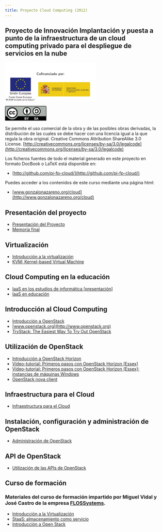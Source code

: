 ```yaml
---
title: Proyecto Cloud Computing (2012)
---
```


## Proyecto de Innovación Implantación y puesta a punto de la infraestructura de un cloud computing privado para el despliegue de servicios en la nube

![](img/fse_ministerio_ancho_texto.png)

![](img/By-sa.png)

Se permite el uso comercial de la obra y de las posibles obras derivadas, la distribución de las cuales se debe hacer con una licencia igual a la que regula la obra original.
Creative Commons Attribution ShareAlike 3.0 License. [http://creativecommons.org/licenses/by-sa/3.0/legalcode](http://creativecommons.org/licenses/by-sa/3.0/legalcode)

Los ficheros fuentes de todo el material generado en este proyecto en formato DocBook o LaTeX está disponible en:

* [http://github.com/pi-fp-cloud/](http://github.com/pi-fp-cloud/)

Puedes acceder a los contenidos de este curso mediante una página html:

* [www.gonzalonazareno.org/cloud](http://www.gonzalonazareno.org/cloud)

## Presentación del proyecto

* [Presentación del Proyecto](files/anexo-ii.pdf)
* [Memoria final](files/memoria-final.pdf)

## Virtualización

* [Introducción a la virtualización](files/03.01.IntroVirtualizacion.pdf)
* [KVM: Kernel-based Virtual Machine](files/03.02.KVM.pdf)

## Cloud Computing en la educación

* [IaaS en los estudios de informática [presentación]](files/iaas-educacion.pdf)
* [IaaS en educación](files/cloud_en_la_educacion.pdf)

## Introducción al Cloud Computing

* [Introducción a OpenStack](files/intro-openstack.pdf)
* [www.openstack.org](http://www.openstack.org)
* [TryStack: The Easiest Way To Try Out OpenStack](http://trystack.org)

## Utilización de OpenStack

* [Introducción a OpenStack Horizon](files/intro-horizon.pdf)
* [Vídeo-tutorial: Primeros pasos con OpenStack Horizon (Essex)](http://vimeo.com/51806641)
* [Vídeo-tutorial: Primeros pasos con OpenStack Horizon (Essex): instancias de máquinas Windows](http://vimeo.com/52254675)
* [OpenStack nova client](files/nova-cli.pdf)

## Infraestructura para el Cloud

* [Infraestructura para el Cloud](files/infraestructura.pdf)

## Instalación, configuración y administración de OpenStack

* [Administración de OpenStack](files/bk-admin-openstack.pdf)

## API de OpenStack

* [Utilización de las APIs de OpenStack](files/apis-openstack.pdf)

## Curso de formación

### Materiales del curso de formación impartido por Miguel Vidal y José Castro de la empresa [FLOSSystems](http://flossystems.com/).

* [Introducción a la Virtualización](http://db.tt/B6KnBir1)
* [StaaS: almacenamiento como servicio](http://db.tt/DqaTTgun)
* [Introducción a Open Stack](http://db.tt/cBDjWjs0)
